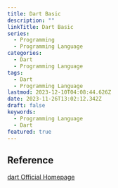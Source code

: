 ```yaml
---
title: Dart Basic
description: ""
linkTitle: Dart Basic
series:
  - Programming
  - Programming Language
categories:
  - Dart
  - Programming Language
tags:
  - Dart
  - Programming Language
lastmod: 2023-12-10T04:08:44.626Z
date: 2023-11-26T13:02:12.342Z
draft: false
keywords:
  - Programming Language
  - Dart
featured: true
---
```


## Reference

[dart Official Homepage](https://dart.dev/)
